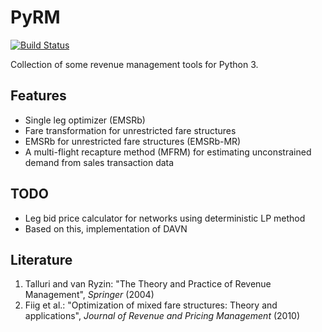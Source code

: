 # PyRM

[![Build Status](https://travis-ci.org/flix-tech/PyRM.svg?branch=master)](https://travis-ci.org/flix-tech/PyRM)

Collection of some revenue management tools for Python 3. 

## Features

- Single leg optimizer (EMSRb)
- Fare transformation for unrestricted fare structures
- EMSRb for unrestricted fare structures (EMSRb-MR)
- A multi-flight recapture method (MFRM) for estimating unconstrained demand from sales transaction data

## TODO
 - Leg bid price calculator for networks using deterministic LP method
 - Based on this, implementation of DAVN

## Literature
1. Talluri and van Ryzin: "The Theory and Practice of Revenue Management", _Springer_ (2004)
2. Fiig et al.: "Optimization of mixed fare structures: Theory and applications", _Journal of Revenue and Pricing Management_ (2010)


